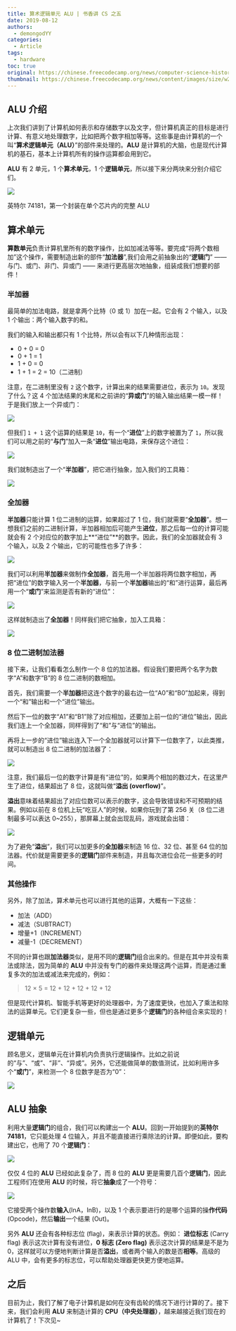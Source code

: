 ```yaml
---
title: 算术逻辑单元 ALU | 书香讲 CS 之五
date: 2019-08-12
authors:
  - demongodYY
categories:
  - Article
tags:
  - hardware
toc: true
original: https://chinese.freecodecamp.org/news/computer-science-history-by-shu-xiang-part-five-alu/
thumbnail: https://chinese.freecodecamp.org/news/content/images/size/w2000/2019/08/1200px-ALU_symbol-2.svg.png
---
```


## ALU 介绍

上次我们讲到了计算机如何表示和存储数字以及文字，但计算机真正的目标是进行计算、有意义地处理数字，比如把两个数字相加等等。这些事是由计算机的一个叫“**算术逻辑单元（ALU）**”的部件来处理的。**ALU** 是计算机的大脑，也是现代计算机的基石，基本上计算机所有的操作运算都会用到它。

<!-- more -->

**ALU** 有 2 单元，1 个**算术单元**，1 个**逻辑单元**，所以接下来分两块来分别介绍它们。

![](https://chinese.freecodecamp.org/news/content/images/2019/08/image-39.png)

<figcaption>
英特尔 74181，第一个封装在单个芯片内的完整 ALU
</figcaption>

## 算术单元

**算数单元**负责计算机里所有的数字操作，比如加减法等等。要完成“将两个数相加”这个操作，需要制造出新的部件“**加法器**”,我们会用之前抽象出的“**逻辑门**” —— 与门、或门、非门、异或门 —— 来进行更高层次地抽象，组装成我们想要的部件！

### 半加器

最简单的加法电路，就是拿两个比特（0 或 1）加在一起。它会有 2 个输入，以及 1 个输出：两个输入数字的和。

我们的输入和输出都只有 1 个比特，所以会有以下几种情形出现：

- 0 + 0 = 0
- 0 + 1 = 1
- 1 + 0 = 0
- 1 + 1 = 2 = 10（二进制）

注意，在二进制里没有 `2` 这个数字，计算出来的结果需要进位，表示为 `10`。发现了什么？这 4 个加法结果的末尾和之前讲的“**异或门**”的输入输出结果一模一样！于是我们放上一个异或门：

![](https://chinese.freecodecamp.org/news/content/images/2019/08/image-40.png)

但我们 `1 + 1` 这个运算的结果是 `10`，有一个“**进位**”上的数字被置为了 `1`，所以我们可以用之前的“**与门**”加入一条“**进位**”输出电路，来保存这个进位：

![](https://chinese.freecodecamp.org/news/content/images/2019/08/image-41.png)

我们就制造出了一个“**半加器**”，把它进行抽象，加入我们的工具箱：

![](https://chinese.freecodecamp.org/news/content/images/2019/08/half-plus.gif)

### 全加器

**半加器**只能计算 1 位二进制的运算，如果超过了 1 位，我们就需要“**全加器**”。想一想我们之前的二进制计算，半加器相加后可能产生**进位**，那之后每一位的计算可能就会有 2 个对应位的数字加上**“进位”**的数字。因此，我们的全加器就会有 3 个输入，以及 2 个输出，它的可能性也多了许多：

![](https://chinese.freecodecamp.org/news/content/images/2019/08/image-42.png)

我们可以利用**半加器**来做制作**全加器**，首先用一个半加器将两位数字相加，再把“进位”的数字输入另一个**半加器**，与前一个**半加器**输出的“和”进行运算，最后再用一个“**或门**”来监测是否有新的“进位”：

![](https://chinese.freecodecamp.org/news/content/images/2019/08/full-plus--comp-.gif)

这样就制造出了**全加器**！同样我们把它抽象，加入工具箱：

![](https://chinese.freecodecamp.org/news/content/images/2019/08/image-43.png)

### 8 位二进制加法器

接下来，让我们看看怎么制作一个 8 位的加法器。假设我们要把两个名字为数字“A”和数字“B”的 8 位二进制的数相加。

首先，我们需要一个**半加器**把这连个数字的最右边一位“A0”和“B0”加起来，得到一个“和”输出和一个“进位”输出。

然后下一位的数字“A1”和“B1”除了对应相加，还要加上前一位的“进位”输出，因此我们连上一个全加器，同样得到了“和”与“进位”的输出。

再将上一步的“进位”输出连入下一个全加器就可以计算下一位数字了，以此类推，就可以制造出 8 位二进制的加法器了：

![](https://chinese.freecodecamp.org/news/content/images/2019/08/8bitplus--comp-.gif)

注意，我们最后一位的数字计算是有“进位”的，如果两个相加的数过大，在这里产生了进位，结果超出了 8 位，这就叫做“**溢出 (overflow)**”。

**溢出**意味着结果超出了对应位数可以表示的数字，这会导致错误和不可预期的结果。例如以前在 8 位机上玩“吃豆人”的时候，如果你玩到了第 256 关（8 位二进制最多可以表达 0~255），那屏幕上就会出现乱码，游戏就会出错：

![](https://chinese.freecodecamp.org/news/content/images/2019/08/image-44.png)

为了避免“**溢出**”，我们可以加更多的**全加器**来制造 16 位、32 位、甚至 64 位的加法器。代价就是需要更多的**逻辑门**部件来制造，并且每次进位会花一些更多的时间。

### 其他操作

另外，除了加法，算术单元也可以进行其他的运算，大概有一下这些：

- 加法（ADD）
- 减法（SUBTRACT）
- 增量+1（INCREMENT）
- 减量-1（DECREMENT）

不同的计算也跟**加法器**类似，是用不同的**逻辑门**组合出来的。但是在其中并没有乘法或除法，因为简单的 **ALU** 中并没有专门的器件来处理这两个运算，而是通过重复多次的加法或减法来完成的，例如：

> 12 × 5 = 12 + 12 + 12 + 12 + 12

但是现代计算机、智能手机等更好的处理器中，为了速度更快，也加入了乘法和除法的运算单元。它们更复杂一些，但也是通过更多个**逻辑门**的各种组合来实现的！

## 逻辑单元

顾名思义，逻辑单元在计算机内负责执行逻辑操作。比如之前说的“与”、“或”、“非”、“异或”。另外，它还能做简单的数值测试，比如利用许多个“**或门**”，来检测一个 8 位数字是否为“0”：

![](https://chinese.freecodecamp.org/news/content/images/2019/08/image-45.png)

## ALU 抽象

利用大量**逻辑门**的组合，我们可以构建出一个 **ALU**。回到一开始提到的**英特尔 74181**，它只能处理 4 位输入，并且不能直接进行乘除法的计算。即便如此，要构建出它，也用了 70 个**逻辑门**：

![](https://chinese.freecodecamp.org/news/content/images/2019/08/image-46.png)

仅仅 4 位的 **ALU** 已经如此复杂了，而 8 位的 **ALU** 更是需要几百个**逻辑门**，因此工程师们在使用 **ALU** 的时候，将它**抽象**成了一个符号：

![](https://chinese.freecodecamp.org/news/content/images/2019/08/image-47.png)

它接受两个操作数**输入**(InA，InB)，以及 1 个表示要进行的是哪个运算的操**作代码** (Opcode)，然后**输出**一个结果 (Out)。

另外 **ALU** 还会有各种标志位 (flag)，来表示计算的状态。例如： **进位标志** (Carry flag) 表示这次计算有没有进位，**0 标志 (Zero flag)** 表示这次计算的结果是不是为 0，这样就可以方便地判断计算是否**溢出**，或者两个输入的数是否**相等**。高级的 ALU 中，会有更多的标志位，可以帮助处理器更快更方便地运算。

## 之后

目前为止，我们了解了电子计算机是如何在没有齿轮的情况下进行计算的了。接下来，我们会利用 **ALU** 来制造计算的 **CPU（中央处理器）**，越来越接近我们现在的计算机了！下次见~
